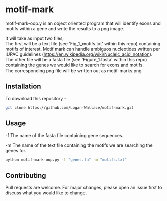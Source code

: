 # motif-mark
motif-mark-oop.y is an object oriented program that will identify exons and motifs within a gene and write the results to a png image.

It will take as input two files;  
The first will be a text file (see 'Fig_1_motifs.txt' within this repo) containing motifs of interest. Motif mark can handle ambiguos nucleotides written per IUPAC guidelines (https://en.wikipedia.org/wiki/Nucleic_acid_notation).  
The other file will be a fasta file (see 'Figure_1.fasta' within this repo) containing the genes we would like to search for exons and motifs.  
The corresponding png file will be written out as motif-marks.png

## Installation

To download this repository - 

```bash
git clone https://github.com/Logan-Wallace/motif-mark.git
```

## Usage

-f The name of the fasta file containing gene sequences.

-m The name of the text file containing the motifs we are searching the genes for.

```bash
python motif-mark-oop.py -f "genes.fa" -m "motifs.txt"
```

## Contributing

Pull requests are welcome. For major changes, please open an issue first
to discuss what you would like to change.

